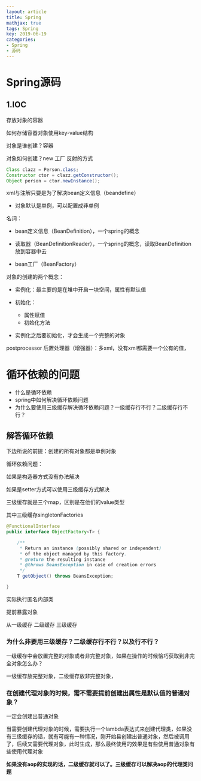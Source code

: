 ```yaml
---
layout: article
title: Spring
mathjax: true
tags: Spring
key: 2019-06-19
categories:
- Spring
- 源码
---
```

# Spring源码

## 1.IOC
存放对象的容器

如何存储容器对象使用key-value结构

对象是谁创建？容器

对象如何创建？new 工厂 反射的方式

```java
Class clazz = Person.class;
Constructor ctor = clazz.getConstructor();
Object person = ctor.newInstance();
```

xml与注解只要是为了解决bean定义信息（beandefine）

- 对象默认是单例，可以配置成非单例

名词：

- bean定义信息（BeanDefinition），一个spring的概念

- 读取器（BeanDefinitionReader），一个spring的概念，读取BeanDefinition放到容器中去

- bean工厂（BeanFactory）

对象的创建的两个概念：

- 实例化：最主要的是在堆中开启一块空间，属性有默认值
- 初始化：
  - 属性赋值
  - 初始化方法

- 实例化之后要初始化，才会生成一个完整的对象

postprocessor 后置处理器（增强器）：多xml，没有xml都需要一个公有的值，



# 循环依赖的问题

- 什么是循环依赖
- spring中如何解决循环依赖问题
- 为什么要使用三级缓存解决循环依赖问题？一级缓存行不行？二级缓存行不行？

## 解答循环依赖

下边所说的前提：创建的所有对象都是单例对象

循环依赖问题：

如果是构造器方式没有办法解决

如果是setter方式可以使用三级缓存方式解决

三级缓存就是三个map，区别是在他们的value类型

其中三级缓存singletonFactories

```java
@FunctionalInterface
public interface ObjectFactory<T> {

	/**
	 * Return an instance (possibly shared or independent)
	 * of the object managed by this factory.
	 * @return the resulting instance
	 * @throws BeansException in case of creation errors
	 */
	T getObject() throws BeansException;

}
```

实际执行匿名内部类

提前暴露对象

从一级缓存 二级缓存 三级缓存

### 为什么非要用三级缓存？二级缓存行不行？以及行不行？

一级缓存中会放置完整的对象或者非完整对象，如果在操作的时候恰巧获取到非完全对象怎么办？

一级缓存放完整对象，二级缓存放非完整对象，

### 在创建代理对象的时候，需不需要提前创建出属性是默认值的普通对象？

一定会创建出普通对象



当需要创建代理对象的时候，需要执行一个lambda表达式来创建代理类，如果没有三级缓存的话，就有可能有一种情况，刚开始县创建出普通对象，然后被调用了，后续又需要代理对象，此时生成，那么最终使用的效果是有些使用普通对象有些使用代理对象

**如果没有aop的实现的话，二级缓存就可以了。三级缓存可以解决aop的代理类问题**
